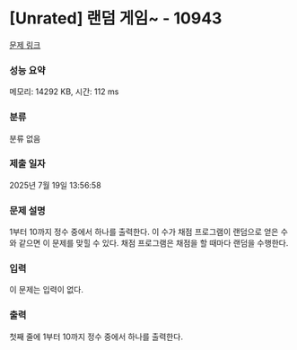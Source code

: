 # [Unrated] 랜덤 게임~ - 10943 

[문제 링크](https://www.acmicpc.net/problem/10943) 

### 성능 요약

메모리: 14292 KB, 시간: 112 ms

### 분류

분류 없음

### 제출 일자

2025년 7월 19일 13:56:58

### 문제 설명

<p>1부터 10까지 정수 중에서 하나를 출력한다. 이 수가 채점 프로그램이 랜덤으로 얻은 수와 같으면 이 문제를 맞힐 수 있다. 채점 프로그램은 채점을 할 때마다 랜덤을 수행한다.</p>

### 입력 

 <p>이 문제는 입력이 없다.</p>

### 출력 

 <p>첫째 줄에 1부터 10까지 정수 중에서 하나를 출력한다.</p>

